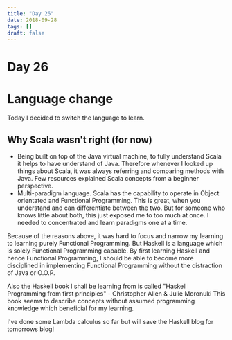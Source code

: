 ```yaml
---
title: "Day 26"
date: 2018-09-28
tags: []
draft: false
---
```

# Day 26

# Language change

Today I decided to switch the language to learn.

## Why Scala wasn't right (for now)

- Being built on top of the Java virtual machine, to fully understand Scala it helps to have understand of Java. Therefore whenever I looked up things about Scala, it was always referring and comparing methods with Java. Few resources explained Scala concepts from a beginner perspective.
- Multi-paradigm language. Scala has the capability to operate in Object orientated and Functional Programming. This is great, when you understand and can differentiate between the two. But for someone who knows little about both, this just exposed me to too much at once. I needed to concentrated and learn paradigms one at a time.

Because of the reasons above, it was hard to focus and narrow my learning to learning purely Functional Programming. But Haskell is a language which is solely Functional Programming capable. By first learning Haskell and hence Functional Programming, I should be able to become more disciplined in implementing Functional Programming without the distraction of Java or O.O.P.

Also the Haskell book I shall be learning from is called "Haskell Programming from first principles" - Christopher Allen & Julie Moronuki
This book seems to describe concepts without assumed programming knowledge which beneficial for my learning.

I've done some Lambda calculus so far but will save the Haskell blog for tomorrows blog!
